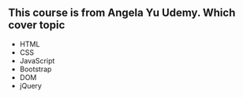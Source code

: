 ## This course is from Angela Yu Udemy. Which cover topic

- HTML
- CSS
- JavaScript
- Bootstrap
- DOM
- jQuery